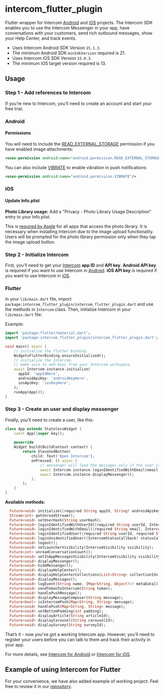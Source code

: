 # intercom_flutter_plugin

Flutter wrapper for Intercom [Android](https://github.com/intercom/intercom-android) and [iOS](https://github.com/intercom/intercom-ios) projects. The Intercom SDK enables you to use the Intercom Messenger in your app, have conversations with your customers, send rich outbound messages, show your Help Center, and track events.

- Uses Intercom Android SDK Version `15.1.3`.
- The minimum Android SDK `minSdkVersion` required is 21.
- Uses Intercom iOS SDK Version `15.0.3`.
- The minimum iOS target version required is 13.

## Usage

### Step 1 - Add references to Intercom
If you’re new to Intercom, you’ll need to create an account and start your free trial.

### Android

#### Permissions
You will need to include the [READ_EXTERNAL_STORAGE](https://developer.android.com/reference/android/Manifest.permission.html#READ_EXTERNAL_STORAGE) permission if you have enabled image attachments:

```xml
<uses-permission android:name="android.permission.READ_EXTERNAL_STORAGE"/>
```

You can also include [VIBRATE](https://developer.android.com/reference/android/Manifest.permission.html#VIBRATE) to enable vibration in push notifications:

```xml
<uses-permission android:name="android.permission.VIBRATE"/>
```

### iOS

#### Update Info.plist
**Photo Library usage:**
Add a "Privacy - Photo Library Usage Description" entry to your Info.plist.

This is [required by Apple](https://developer.apple.com/library/archive/qa/qa1937/_index.html) for all apps that access the photo library. It is necessary when installing Intercom due to the image upload functionality. Users will be prompted for the photo library permission only when they tap the image upload button.

### Step 2 - Initialize Intercom
First, you'll need to get your [Intercom](https://www.intercom.com/) **app ID** and **API key**. **Android API key** is required if you want to use Intercom in [Android](https://app.intercom.com/a/apps/_/settings/android). **iOS API key** is required if you want to use Intercom in [iOS](https://app.intercom.com/a/apps/_/settings/ios).

### Flutter
In your `lib/main.dart` file, import `package:intercom_flutter_plugin/intercom_flutter_plugin.dart` and use the methods in `Intercom` class. Then, initialize Intercom in your `lib/main.dart` file:

Example:
```dart
import 'package:flutter/material.dart';
import 'package:intercom_flutter_plugin/intercom_flutter_plugin.dart';

void main() async {
    // initialize the flutter binding.
    WidgetsFlutterBinding.ensureInitialized();
    // initialize the Intercom.
    // make sure to add keys from your Intercom workspace.
    await Intercom.instance.initialize(
      appId: 'appIdHere',
      androidApiKey: 'androidKeyHere',
      iosApiKey: 'iosKeyHere',
    );
    runApp(App());
}
```

### Step 3 - Create an user and display messenger
Finally, you’ll need to create a user, like this:
```dart
class App extends StatelessWidget {
    const App({super.key});
  
    @override
    Widget build(BuildContext context) {
        return ElevatedButton(
            child: Text('Open Intercom'),
            onPressed: () async {
                // messenger will load the messages only if the user is registered in Intercom.
                await Intercom.instance.loginIdentifiedWithEmail(email: 'example@test.com');
                await Intercom.instance.displayMessenger();
            },
        );
    }
}
```
**Available methods:**
```dart
  Future<void> initialize({required String appId, String? androidApiKey, String? iosApiKey});
  Stream<int> getUnreadStream();
  Future<void> setUserHash(String userHash);
  Future<void> loginIdentifiedWithUserId({required String userId, IntercomStatusCallback? statusCallback});
  Future<void> loginIdentifiedWithEmail({required String email, IntercomStatusCallback? statusCallback});
  Future<void> loginIdentifiedUser({required String userId, required String email, IntercomStatusCallback? statusCallback});
  Future<void> loginUnidentifiedUser({IntercomStatusCallback? statusCallback});
  Future<void> logout();
  Future<void> setLauncherVisibility(IntercomVisibility visibility);
  Future<int> unreadConversationCount();
  Future<void> setInAppMessagesVisibility(IntercomVisibility visibility);
  Future<void> displayMessenger();
  Future<void> hideMessenger();
  Future<void> displayHelpCenter();
  Future<void> displayHelpCenterCollections(List<String> collectionIds);
  Future<void> displayMessages();
  Future<void> logEvent(String name, [Map<String, Object?>? metaData]);
  Future<void> sendTokenToIntercom(String token);
  Future<void> handlePushMessage();
  Future<void> displayMessageComposer(String message);
  Future<bool> isIntercomPush(Map<String, String> message);
  Future<void> handlePush(Map<String, String> message);
  Future<void> setBottomPadding(int padding);
  Future<void> displayArticle(String articleId);
  Future<void> displayCarousel(String carouselId);
  Future<void> displaySurvey(String surveyId);
```
That’s it - now you’ve got a working Intercom app. However, you’ll need to register your users before you can talk to them and track their activity in your app.

For more details, see [Intercom for Android](https://developers.intercom.com/installing-intercom/docs/android-installation) or [Intercom for iOS](https://developers.intercom.com/installing-intercom/docs/ios-installation).

## Example of using Intercom for Flutter
For your convenience, we have also added example of working project. Feel free to review it in our [repository](https://github.com/chuvakpavel/IntercomeFlutter/tree/main/intercom_flutter_plugin/example).
